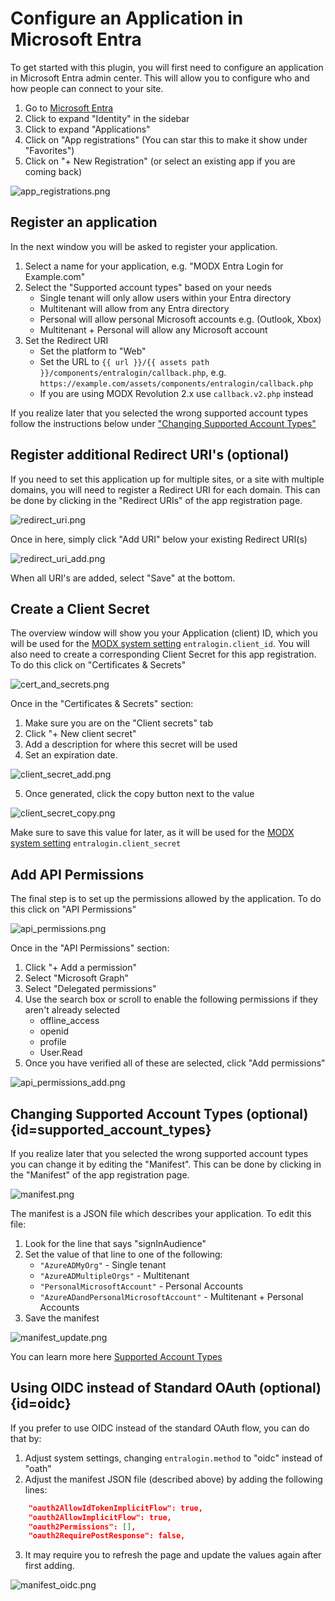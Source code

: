 # Configure an Application in Microsoft Entra

To get started with this plugin, you will first need to configure an application in Microsoft Entra admin center. This
will allow you to configure who and how people can connect to your site. 

1. Go to [Microsoft Entra](https://entra.microsoft.com)
2. Click to expand "Identity" in the sidebar
3. Click to expand "Applications"
4. Click on "App registrations" (You can star this to make it show under "Favorites")
5. Click on "+ New Registration" (or select an existing app if you are coming back)

![app_registrations.png](app_registrations.png)

## Register an application

In the next window you will be asked to register your application. 

1. Select a name for your application, e.g. "MODX Entra Login for Example.com"
2. Select the "Supported account types" based on your needs
   - Single tenant will only allow users within your Entra directory
   - Multitenant will allow from any Entra directory
   - Personal will allow personal Microsoft accounts e.g. (Outlook, Xbox)
   - Multitenant + Personal will allow any Microsoft account
3. Set the Redirect URI
   - Set the platform to "Web"
   - Set the URL to `{{ url }}/{{ assets path }}/components/entralogin/callback.php`, e.g. 
     `https://example.com/assets/components/entralogin/callback.php`
   - If you are using MODX Revolution 2.x use `callback.v2.php` instead

<note>
   If you realize later that you selected the wrong supported account types follow the instructions below under 
   <a href="#supported_account_types">"Changing Supported Account Types"</a>
</note>

## Register additional Redirect URI's (optional)

If you need to set this application up for multiple sites, or a site with multiple domains, you will need to register a 
Redirect URI for each domain. This can be done by clicking in the "Redirect URIs" of the app registration page.

![redirect_uri.png](redirect_uri.png)

Once in here, simply click "Add URI" below your existing Redirect URI(s)

![redirect_uri_add.png](redirect_uri_add.png)

When all URI's are added, select "Save" at the bottom.

## Create a Client Secret

The overview window will show you your Application (client) ID, which you will be used for the [MODX system setting](Configuring-MODX.md#api-settings)
`entralogin.client_id`. You will also need to create a corresponding Client Secret for this app registration. To do 
this click on "Certificates & Secrets"

![cert_and_secrets.png](cert_and_secrets.png)

Once in the "Certificates & Secrets" section:

1. Make sure you are on the "Client secrets" tab
2. Click "+ New client secret"
3. Add a description for where this secret will be used
4. Set an expiration date.

![client_secret_add.png](client_secret_add.png)

5. Once generated, click the copy button next to the value

![client_secret_copy.png](client_secret_copy.png)

Make sure to save this value for later, as it will be used for the [MODX system setting](Configuring-MODX.md#api-settings) `entralogin.client_secret`

## Add API Permissions

The final step is to set up the permissions allowed by the application. To do this click on "API Permissions"

![api_permissions.png](api_permissions.png)

Once in the "API Permissions" section:

1. Click "+ Add a permission"
2. Select "Microsoft Graph"
3. Select "Delegated permissions"
4. Use the search box or scroll to enable the following permissions if they aren't already selected
   - offline_access
   - openid
   - profile
   - User.Read
5. Once you have verified all of these are selected, click "Add permissions"

![api_permissions_add.png](api_permissions_add.png)

## Changing Supported Account Types (optional) {id=supported_account_types}

If you realize later that you selected the wrong supported account types you can change it by editing the "Manifest".
This can be done by clicking in the "Manifest" of the app registration page.

![manifest.png](manifest.png)

The manifest is a JSON file which describes your application. To edit this file:

1. Look for the line that says "signInAudience"
2. Set the value of that line to one of the following:
   - `"AzureADMyOrg"` - Single tenant
   - `"AzureADMultipleOrgs"` - Multitenant 
   - `"PersonalMicrosoftAccount"` - Personal Accounts
   - `"AzureADandPersonalMicrosoftAccount"` - Multitenant + Personal Accounts
3. Save the manifest

![manifest_update.png](manifest_update.png)

You can learn more here [Supported Account Types](https://learn.microsoft.com/en-us/entra/identity-platform/supported-accounts-validation)

## Using OIDC instead of Standard OAuth (optional) {id=oidc}

If you prefer to use OIDC instead of the standard OAuth flow, you can do that by:

1. Adjust system settings, changing `entralogin.method` to "oidc" instead of "oath"
2. Adjust the manifest JSON file (described above) by adding the following lines:

```JSON
    "oauth2AllowIdTokenImplicitFlow": true,
    "oauth2AllowImplicitFlow": true,
    "oauth2Permissions": [],
    "oauth2RequirePostResponse": false,
```
3. It may require you to refresh the page and update the values again after first adding.

![manifest_oidc.png](manifest_oidc.png)